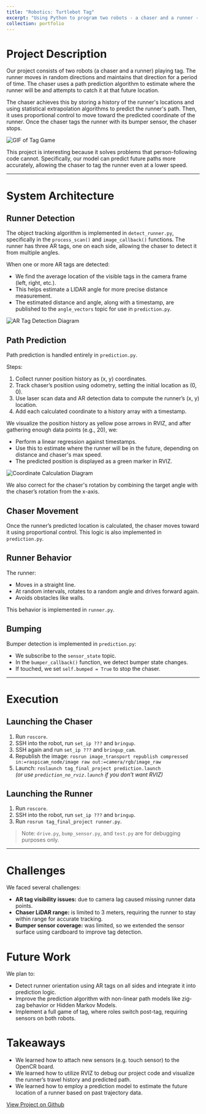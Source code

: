 ```yaml
---
title: "Robotics: Turtlebot Tag"
excerpt: "Using Python to program two robots - a chaser and a runner - to play a game of tag with each other. Developed path prediction algorithm to predict runner's future location"
collection: portfolio
---
```



# Project Description

Our project consists of two robots (a chaser and a runner) playing tag. The runner moves in random directions and maintains that direction for a period of time. The chaser uses a path prediction algorithm to estimate where the runner will be and attempts to catch it at that future location.

The chaser achieves this by storing a history of the runner's locations and using statistical extrapolation algorithms to predict the runner's path. Then, it uses proportional control to move toward the predicted coordinate of the runner. Once the chaser tags the runner with its bumper sensor, the chaser stops.

![GIF of Tag Game](1_0_GIF_0)

This project is interesting because it solves problems that person-following code cannot. Specifically, our model can predict future paths more accurately, allowing the chaser to tag the runner even at a lower speed.

---

# System Architecture

## Runner Detection

The object tracking algorithm is implemented in `detect_runner.py`, specifically in the `process_scan()` and `image_callback()` functions. The runner has three AR tags, one on each side, allowing the chaser to detect it from multiple angles.

When one or more AR tags are detected:
- We find the average location of the visible tags in the camera frame (left, right, etc.).
- This helps estimate a LIDAR angle for more precise distance measurement.
- The estimated distance and angle, along with a timestamp, are published to the `angle_vectors` topic for use in `prediction.py`.

![AR Tag Detection Diagram](Screen%20Shot%202022-05-27%20at%201%2033%2052%20AM)

## Path Prediction

Path prediction is handled entirely in `prediction.py`.

Steps:
1. Collect runner position history as (x, y) coordinates.
2. Track chaser’s position using odometry, setting the initial location as (0, 0).
3. Use laser scan data and AR detection data to compute the runner’s (x, y) location.
4. Add each calculated coordinate to a history array with a timestamp.

We visualize the position history as yellow pose arrows in RVIZ, and after gathering enough data points (e.g., 20), we:
- Perform a linear regression against timestamps.
- Use this to estimate where the runner will be in the future, depending on distance and chaser's max speed.
- The predicted position is displayed as a green marker in RVIZ.

![Coordinate Calculation Diagram](xy.png)

We also correct for the chaser's rotation by combining the target angle with the chaser’s rotation from the x-axis.

## Chaser Movement

Once the runner’s predicted location is calculated, the chaser moves toward it using proportional control. This logic is also implemented in `prediction.py`.

## Runner Behavior

The runner:
- Moves in a straight line.
- At random intervals, rotates to a random angle and drives forward again.
- Avoids obstacles like walls.

This behavior is implemented in `runner.py`.

## Bumping

Bumper detection is implemented in `prediction.py`:
- We subscribe to the `sensor_state` topic.
- In the `bumper_callback()` function, we detect bumper state changes.
- If touched, we set `self.bumped = True` to stop the chaser.

---

# Execution

## Launching the Chaser

1. Run `roscore`.
2. SSH into the robot, run `set_ip ???` and `bringup`.
3. SSH again and run `set_ip ???` and `bringup_cam`.
4. Republish the image: `rosrun image_transport republish compressed in:=raspicam_node/image raw out:=camera/rgb/image_raw`
5. Launch: `roslaunch tag_final_project prediction.launch`  
   *(or use `prediction_no_rviz.launch` if you don’t want RVIZ)*

## Launching the Runner

1. Run `roscore`.
2. SSH into the robot, run `set_ip ???` and `bringup`.
3. Run `rosrun tag_final_project runner.py`.

> Note: `drive.py`, `bump_sensor.py`, and `test.py` are for debugging purposes only.

---


# Challenges

We faced several challenges:

- **AR tag visibility issues:** due to camera lag caused missing runner data points.
- **Chaser LiDAR range:** is limited to 3 meters, requiring the runner to stay within range for accurate tracking.
- **Bumper sensor coverage:** was limited, so we extended the sensor surface using cardboard to improve tag detection.

# Future Work

We plan to:
- Detect runner orientation using AR tags on all sides and integrate it into prediction logic.
- Improve the prediction algorithm with non-linear path models like zig-zag behavior or Hidden Markov Models.
- Implement a full game of tag, where roles switch post-tag, requiring sensors on both robots.

# Takeaways

- We learned how to attach new sensors (e.g. touch sensor) to the OpenCR board.
- We learned how to utilize RVIZ to debug our project code and visualize the runner’s travel history and predicted path.
- We learned how to employ a prediction model to estimate the future location of a runner based on past trajectory data.


[View Project on Github](https://github.com/diogoviveiros/Tag_Final_Project)
